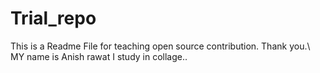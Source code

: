 # Trial_repo
This is a Readme File for teaching open source contribution. Thank you.\\
MY name is Anish rawat I study in collage..